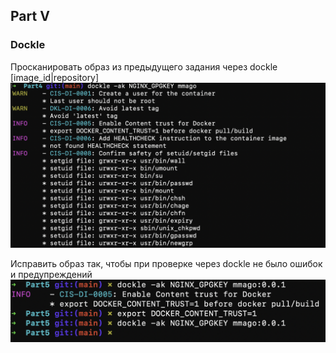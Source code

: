 ## Part V
### Dockle

Просканировать образ из предыдущего задания через dockle [image_id|repository]
![Doc.U.Ment](screen/0.png)


Исправить образ так, чтобы при проверке через dockle не было ошибок и предупреждений
![Doc.U.Ment](screen/1.png)
